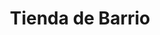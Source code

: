 ---
title: "Tienda de Barrio"
url: /ciudad-satelite/tienda-de-barrio-avenida-escalona-y-aguero-4/
shop: comodidad
---